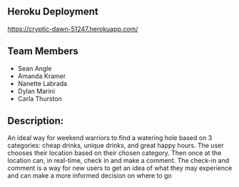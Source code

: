  ## Heroku Deployment
 
 https://cryptic-dawn-51247.herokuapp.com/
 
 ## Team Members
 
- Sean Angle
- Amanda Kramer
- Nanette Labrada
- Dylan Marini
- Carla Thurston

## Description:

An ideal way for weekend warriors to find a watering hole based on 3 categories: cheap drinks, unique drinks, and great happy hours.
The user chooses their location based on their chosen category.
Then once at the location can, in real-time, check in and make a comment.
The check-in and comment is a way for new users to get an idea of what they may experience and can make a more informed decision on where to go
